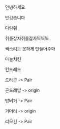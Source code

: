 안녕하세요

반갑습니다

다람쥐

쥐를잡자쥐를잡자찍찍찍

찍소리도 못하게 만들어주마

마늘치킨


킨드레드

드라곤 -> Pair

곤드레밥 -> origin

밥버거 -> Pair

거머리 -> origin

리모컨 -> Pair
